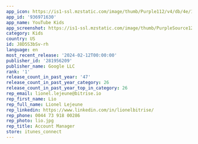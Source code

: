 ```yaml
---
app_icon: https://is1-ssl.mzstatic.com/image/thumb/Purple112/v4/db/4e/16/db4e166a-3686-8380-352a-f39aa12faa7c/YouTubeKidsAppIcon-0-1x_U007emarketing-0-0-0-6-0-0-0-85-220-0.png/1024x1024bb.png
app_id: '936971630'
app_name: YouTube Kids
app_screenshot: https://is1-ssl.mzstatic.com/image/thumb/PurpleSource125/v4/92/18/f7/9218f749-c3f5-e4ed-1ac4-ea5baeb2feee/8d267dca-fc69-415a-878d-dad27d58ea26_1_iphone65_1.US_Phone_iOS_x_1_2688x1242.png/2688x1242bb.png
category: Kids
country: US
id: J8D5S3bSv-rh
language: en
most_recent_release: '2024-02-12T00:00:00'
publisher_id: '281956209'
publisher_name: Google LLC
rank: '1'
release_count_in_past_year: '47'
release_count_in_past_year_category: 26
release_count_in_past_year_top_in_category: 26
rep_email: lionel.lejeune@bitrise.io
rep_first_name: Lio
rep_full_name: Lionel Lejeune
rep_linkedin: https://www.linkedin.com/in/lionelbitrise/
rep_phone: 0044 73 918 00286
rep_photo: lio.jpg
rep_title: Account Manager
store: itunes_connect
---
```

